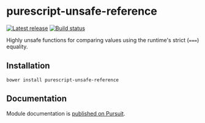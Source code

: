 # purescript-unsafe-reference

[![Latest release](http://img.shields.io/github/release/purescript-contrib/purescript-unsafe-reference.svg)](https://github.com/purescript-contrib/purescript-unsafe-reference/releases)
[![Build status](https://travis-ci.org/purescript-contrib/purescript-unsafe-reference.svg?branch=master)](https://travis-ci.org/purescript-contrib/purescript-unsafe-reference)

Highly unsafe functions for comparing values using the runtime's strict (`===`) equality.

## Installation

```
bower install purescript-unsafe-reference
```

## Documentation

Module documentation is [published on Pursuit](http://pursuit.purescript.org/packages/purescript-unsafe-reference).
